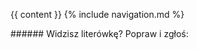 {{ content }}
{% include navigation.md %}
<head><title>{{ page.title }}</title></head>
###### Widzisz literówkę? Popraw i zgłoś: <https://github.com/ankiedos/ankiedos/github.io>

